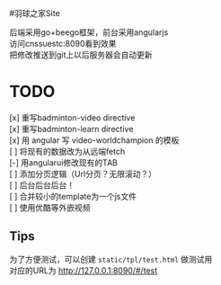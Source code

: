 #羽球之家Site

后端采用go+beego框架，前台采用angularjs  
访问cnssuestc:8090看到效果  
把修改推送到git上以后服务器会自动更新  

# TODO

[x] 重写badminton-video directive  
[x] 重写badminton-learn directive  
[x] 用 angular 写 video-worldchampion 的模板  
[ ] 将现有的数据改为从远端fetch  
[-] 用angularui修改现有的TAB  
[ ] 添加分页逻辑（Url分页？无限滚动？）  
[ ] 后台后台后台！  
[ ] 合并较小的template为一个js文件   
[ ] 使用优酷等外嵌视频

## Tips

为了方便测试，可以创建 `static/tpl/test.html` 做测试用  
对应的URL为 http://127.0.0.1:8090/#/test


